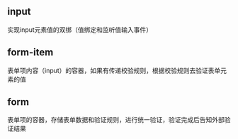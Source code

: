 ## input
  实现input元素值的双绑（值绑定和监听值输入事件）

## form-item
  表单项内容（input）的容器，如果有传递校验规则，根据校验规则去验证表单元素的值

## form
  表单项的容器，存储表单数据和验证规则，进行统一验证，验证完成后告知外部验证结果